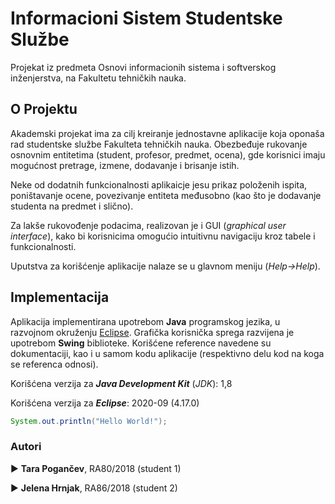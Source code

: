 # Informacioni Sistem Studentske Službe 

Projekat iz predmeta Osnovi informacionih sistema i softverskog inženjerstva, na Fakultetu tehničkih nauka.

## O Projektu

Akademski projekat ima za cilj kreiranje jednostavne aplikacije koja oponaša rad studentske službe Fakulteta tehničkih nauka. Obezbeđuje rukovanje osnovnim entitetima (student, profesor, predmet, ocena), gde korisnici imaju mogućnost pretrage, izmene, dodavanje i brisanje istih.

Neke od dodatnih funkcionalnosti aplikaicje jesu prikaz položenih ispita, poništavanje ocene, povezivanje entiteta međusobno (kao što je dodavanje studenta na predmet i slično).

Za lakše rukovođenje podacima, realizovan je i GUI (_graphical user interface_), kako bi korisnicima omogućio intuitivnu navigaciju kroz tabele i funkcionalnosti.

Uputstva za korišćenje aplikacije nalaze se u glavnom meniju (_Help->Help_).

## Implementacija
Aplikacija implementirana upotrebom **Java** programskog jezika, u razvojnom okruženju [Eclipse](https://www.eclipse.org/). Grafička korisnička sprega razvijena je upotrebom **Swing** biblioteke. Korišćene reference navedene su dokumentaciji, kao i u samom kodu aplikacije (respektivno delu kod na koga se referenca odnosi).   

Korišćena verzija za **_Java Development Kit_** (_JDK_): 1,8

Korišćena verzija za **_Eclipse_**: 2020-09 (4.17.0)

```java
System.out.println("Hello World!");
```

### Autori
► **Tara Pogančev**, RA80/2018 (student 1)

► **Jelena Hrnjak**, RA86/2018 (student 2)
#